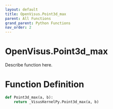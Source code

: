 ```yaml
---
layout: default
title: OpenVisus.Point3d_max
parent: All Functions
grand_parent: Python Functions
nav_order: 2
---
```


# OpenVisus.Point3d_max

Describe function here.

# Function Definition

```python
def Point3d_max(a, b):
    return _VisusKernelPy.Point3d_max(a, b)
```